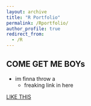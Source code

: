```yaml
---
layout: archive
title: "R Portfolio"
permalink: /Rportfolio/
author_profile: true
redirect_from:
  - /R
---
```


## COME GET ME BOYs
* im finna throw a 
  * freaking link in here

[LIKE THIS](https://github.com/Andrustn/andrustn.github.io/tree/master/R/Central%20Limit%20Theorem)
